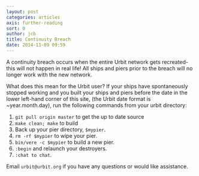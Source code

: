 ```yaml
---
layout: post
categories: articles
axis: further-reading
sort: 0
author: jcb
title: Continuity Breach
date: 2014-11-09 09:59
---
```


A continuity breach occurs when the entire Urbit network gets recreated- this will not happen in real life! All ships and piers prior to the breach will no longer work with the new network.

What does this mean for the Urbit user? If your ships have spontaneously stopped working and you built your ships and piers before the date in the lower left-hand corner of this site, (the Urbit date format is ~year.month.day), run the following commands from your urbit directory:

1. `git pull origin master` to get the up to date source
2. `make clean; make` to build
3. Back up your pier directory, `$mypier`.
4. `rm -rf $mypier` to wipe your pier.
5. `bin/vere -c $mypier` to build a new pier.
6. `:begin` and relaunch your destroyers.
7. `:chat to chat`.

Email `urbit@urbit.org` if you have any questions or would like assistance. 
